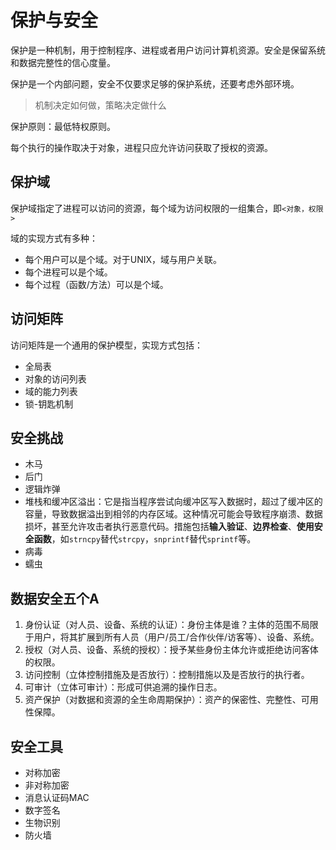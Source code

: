 # 保护与安全

保护是一种机制，用于控制程序、进程或者用户访问计算机资源。安全是保留系统和数据完整性的信心度量。

保护是一个内部问题，安全不仅要求足够的保护系统，还要考虑外部环境。

> 机制决定如何做，策略决定做什么

保护原则：最低特权原则。

每个执行的操作取决于对象，进程只应允许访问获取了授权的资源。

## 保护域

保护域指定了进程可以访问的资源，每个域为访问权限的一组集合，即`<对象，权限>`

域的实现方式有多种：

- 每个用户可以是个域。对于UNIX，域与用户关联。
- 每个进程可以是个域。
- 每个过程（函数/方法）可以是个域。

## 访问矩阵

访问矩阵是一个通用的保护模型，实现方式包括：

- 全局表
- 对象的访问列表
- 域的能力列表
- 锁-钥匙机制

## 安全挑战

- 木马
- 后门
- 逻辑炸弹
- 堆栈和缓冲区溢出：它是指当程序尝试向缓冲区写入数据时，超过了缓冲区的容量，导致数据溢出到相邻的内存区域。这种情况可能会导致程序崩溃、数据损坏，甚至允许攻击者执行恶意代码。措施包括**输入验证**、**边界检查**、**使用安全函数**，如`strncpy`替代`strcpy`，`snprintf`替代`sprintf`等。
- 病毒
- 蠕虫

## 数据安全五个A

1. 身份认证（对人员、设备、系统的认证）：身份主体是谁？主体的范围不局限于用户，将其扩展到所有人员（用户/员工/合作伙伴/访客等）、设备、系统。
2. 授权（对人员、设备、系统的授权）：授予某些身份主体允许或拒绝访问客体的权限。
3. 访问控制（立体控制措施及是否放行）：控制措施以及是否放行的执行者。
4. 可审计（立体可审计）：形成可供追溯的操作日志。
5. 资产保护（对数据和资源的全生命周期保护）：资产的保密性、完整性、可用性保障。

## 安全工具

- 对称加密
- 非对称加密
- 消息认证码MAC
- 数字签名
- 生物识别
- 防火墙
